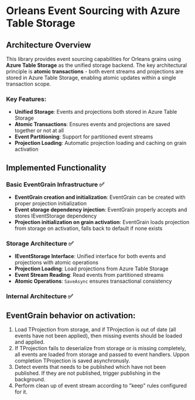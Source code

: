 # Orleans Event Sourcing with Azure Table Storage

## Architecture Overview

This library provides event sourcing capabilities for Orleans grains using **Azure Table Storage** as the unified storage backend. The key architectural principle is **atomic transactions** - both event streams and projections are stored in Azure Table Storage, enabling atomic updates within a single transaction scope.

### Key Features:
- **Unified Storage**: Events and projections both stored in Azure Table Storage
- **Atomic Transactions**: Ensures events and projections are saved together or not at all
- **Event Partitioning**: Support for partitioned event streams
- **Projection Loading**: Automatic projection loading and caching on grain activation

## Implemented Functionality

### Basic EventGrain Infrastructure ✅
- **EventGrain creation and initialization**: EventGrain can be created with proper projection initialization
- **Event storage dependency injection**: EventGrain properly accepts and stores IEventStorage dependency
- **Projection initialization on grain activation**: EventGrain loads projection from storage on activation, falls back to default if none exists

### Storage Architecture ✅
- **IEventStorage Interface**: Unified interface for both events and projections with atomic operations
- **Projection Loading**: Load projections from Azure Table Storage
- **Event Stream Reading**: Read events from partitioned streams
- **Atomic Operations**: `SaveAsync` ensures transactional consistency

### Internal Architecture ✅

## EventGrain behavior on activation:

1. Load TProjection from storage, and if TProjection is out of date (all events have not been applied), then missing events should be loaded and applied.
2. If TProjection fails to deserialize from storage or is missing completely, all events are loaded from storage and passed to event handlers. Uppon completion TProjection is saved asynchronusly.
3. Detect events that needs to be published which have not been published. If they are not published, trigger publishing in the background.
4. Perform clean up of event stream according to "keep" rules configured for it.
